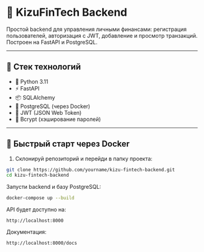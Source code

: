 # 🏦 KizuFinTech Backend

Простой backend для управления личными финансами: регистрация пользователей, авторизация с JWT, добавление и просмотр транзакций. Построен на FastAPI и PostgreSQL.

---

## 🚀 Стек технологий

- 🐍 Python 3.11
- ⚡ FastAPI
- 📦 SQLAlchemy
- 🐘 PostgreSQL (через Docker)
- 🔐 JWT (JSON Web Token)
- 🧂 Bcrypt (хэширование паролей)

---

## 🐳 Быстрый старт через Docker

1. Склонируй репозиторий и перейди в папку проекта:

```bash
git clone https://github.com/yourname/kizu-fintech-backend.git
cd kizu-fintech-backend
```

Запусти backend и базу PostgreSQL:
  
```bash
docker-compose up --build
```
API будет доступно на:
```
http://localhost:8000
```
Документация:
```bash
http://localhost:8000/docs
```

